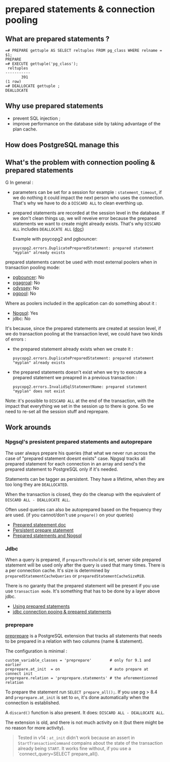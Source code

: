 # prepared statements & connection pooling

## What are prepared statements ?

```
=# PREPARE gettuple AS SELECT reltuples FROM pg_class WHERE relname = $1;
PREPARE
=# EXECUTE gettuple('pg_class');
 reltuples
-----------
       391
(1 row)
=# DEALLOCATE gettuple ;
DEALLOCATE
```

## Why use prepared statements

* prevent SQL injection ;
* improve performance on the database side by taking advantage of the plan
  cache.

## How does PostgreSQL manage this

## What's the problem with connection pooling & prepared statements
G
In general :

* parameters can be set for a session for example : `statement_timeout`, if we
  do nothing it could impact the next person who uses the connection. 
  That's why we have to do a `DISCARD ALL` to clean everthing up.

* prepared statements are recorded at the session level in the database. If we
  don't clean things up, we will reveive error because the prepared statements
  we want to create might already exists. That's why `DISCARD ALL` includes
  `DEALLOCATE ALL` ([doc](https://www.postgresql.org/docs/13/sql-discard.html))

  Example with psycopg2 and pgbouncer: 
  ```
  psycopg2.errors.DuplicatePreparedStatement: prepared statement "myplan" already exists
  ```

prepared statements cannot be used with most external poolers when in
transaction pooling mode:

* [pgbouncer](http://www.pgbouncer.org/features.html): No
* [pgagroal](https://agroal.github.io/pgagroal/pipelines.html): No
* [odyssey](https://github.com/yandex/odyssey/issues/16): No
* [pgpool](https://www.pgpool.net/docs/pgpool-II-3.0.15/doc/pgpool-en.html): No

Where as poolers included in the application can do something about it :
* [Npgsql](https://www.roji.org/prepared-statements-in-npgsql-3-2): Yes
* jdbc: No

It's because, since the prepared statements are created at session level, if we
do transaction pooling at the transaction level, we could have two kinds of
errors :

* the prepared statement already exists when we create it :

  ```
  psycopg2.errors.DuplicatePreparedStatement: prepared statement "myplan" already exists
  ```

* the prepared statements doesn't exist when we try to execute a prepared
  statement we preapred in a previous transaction :

  ```
  psycopg2.errors.InvalidSqlStatementName: prepared statement "myplan" does not exist
  ```

Note: it's possible to `DISCARD ALL` at the end of the transaction, with the
impact that everything we set in the session up to there is gone. So we need to
re-set all the session stuff and reprepare.

## Work arounds

### Npgsql's presistent prepared statements and autoprepare

The user always prepare his queries (that what we never run across the case of
"prepared statement doesnt exists" case.  Npgsql tracks all prepared statement
for each connection in an array and send's the prepared statement to PostgreSQL
only if it's needed.

Statements can be tagger as persistent. They have a lifetime, when they are too
long they are `DEALLOCATED`.

When the transaction is closed, they do the cleanup with the equivalent of
`DISCARD ALL - DEALLOCATE ALL`.

Often used queries can also be autoprepared based on the frequency they are
used. (if you cannot/don't use `prepare()` on your queries)

* [Prepared stateement doc](https://www.npgsql.org/doc/prepare.html)
* [Persistent prepare statement](https://github.com/npgsql/npgsql/issues/483)
* [Prepared statements and Npgsql](https://github.com/npgsql/npgsql/issues/434)

### Jdbc

When a query is prepared, if `prepareThreshold` is set, server side prepared
statement will be used only after the query is used that many times. There is a
per connection cache. It's size is determined by
`preparedStatementCacheQueries` or `preparedStatementCacheSizeMiB`.

There is no garanty that the prepared statement will be present if you use 
use `transaction mode`. It's something that has to be done by a layer above
jdbc.

* [Using prepared statements](https://dotnettutorials.net/lesson/prepared-statement-in-jdbc/)
* [jdbc connection pooing & prepared statements](https://stackoverflow.com/questions/6094529/prepared-statements-along-with-connection-pooling)

### preprepare

[preprepare](https://github.com/dimitri/preprepare) is a PostgreSQL extension
that tracks all statements that needs to be prepared in a relation with two
columns (name & statement).

The configuration is minimal :

```
custom_variable_classes = 'preprepare'        # only for 9.1 and earlier
preprepare.at_init  = on                      # auto prepare at connect init
preprepare.relation = 'preprepare.statements' # the aforementionned relation
```

To prepare the statement run `SELECT prepare_all();`. If you use  pg > 8.4 and
`preprepare.at_init` is set to `on`, it's done automatically when the
connection is established.

A `discard()` function is also present. It does: `DISCARD ALL - DEALLOCATE
ALL`.

The extension is old, and there is not much activity on it (but there might be
no reason for more activity).

>
> Tested in v14 : `at_init` didn't work because an assert in
> `StartTransactionCommand` compains about the state of the transaction already
> being `START`. It works fine without, if you use a `connect_query=SELECT
> prepare_all().
>


